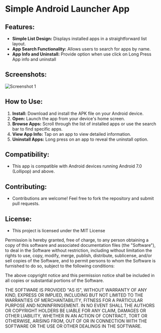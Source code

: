 # Simple Android Launcher App


## Features:

- **Simple List Design:** Displays installed apps in a straightforward list layout.
- **App Search Functionality:** Allows users to search for apps by name.
- **App Info and Uninstall:** Provide option when use click on Long Press App info and uninstall

## Screenshots:

![Screenshot 1]([/path/to/screenshot1.png](https://raw.githubusercontent.com/pankaj046/Launchernow/main/demo.jpg))

## How to Use:

1. **Install:** Download and install the APK file on your Android device.
2. **Open:** Launch the app from your device's home screen.
3. **Browse Apps:** Scroll through the list of installed apps or use the search bar to find specific apps.
4. **View App Info:** Tap on an app to view detailed information.
5. **Uninstall Apps:** Long press on an app to reveal the uninstall option.

## Compatibility:

- This app is compatible with Android devices running Android 7.0 (Lollipop) and above.

## Contributing:

- Contributions are welcome! Feel free to fork the repository and submit pull requests.

## License:

- This project is licensed under the MIT License

Permission is hereby granted, free of charge, to any person obtaining a copy of this software and associated documentation files (the "Software"), to deal in the Software without restriction, including without limitation the rights to use, copy, modify, merge, publish, distribute, sublicense, and/or sell copies of the Software, and to permit persons to whom the Software is furnished to do so, subject to the following conditions:

The above copyright notice and this permission notice shall be included in all copies or substantial portions of the Software.

THE SOFTWARE IS PROVIDED "AS IS", WITHOUT WARRANTY OF ANY KIND, EXPRESS OR IMPLIED, INCLUDING BUT NOT LIMITED TO THE WARRANTIES OF MERCHANTABILITY, FITNESS FOR A PARTICULAR PURPOSE AND NONINFRINGEMENT. IN NO EVENT SHALL THE AUTHORS OR COPYRIGHT HOLDERS BE LIABLE FOR ANY CLAIM, DAMAGES OR OTHER LIABILITY, WHETHER IN AN ACTION OF CONTRACT, TORT OR OTHERWISE, ARISING FROM, OUT OF OR IN CONNECTION WITH THE SOFTWARE OR THE USE OR OTHER DEALINGS IN THE SOFTWARE.
